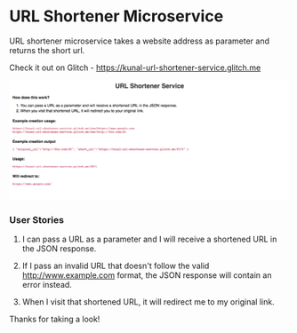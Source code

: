 # URL Shortener Microservice  
  
URL shortener microservice takes a website address as parameter and returns the short url.

Check it out on Glitch - https://kunal-url-shortener-service.glitch.me  
  
[![URL Shortener Microservice](https://github.com/abkunal/URL-Shortener-Microservice/blob/master/url%20shortener%20screenshot.png)](https://www.youtube.com/watch?v=9_L6dWqIA40)  
  
### User Stories  
  
1. I can pass a URL as a parameter and I will receive a shortened URL in the JSON response.  
  
2. If I pass an invalid URL that doesn't follow the valid http://www.example.com format, the JSON response will contain an error instead.  
  
3. When I visit that shortened URL, it will redirect me to my original link.  
  
Thanks for taking a look!  
